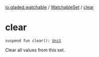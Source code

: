 [io.gladed.watchable](../index.md) / [WatchableSet](index.md) / [clear](./clear.md)

# clear

`suspend fun clear(): `[`Unit`](https://kotlinlang.org/api/latest/jvm/stdlib/kotlin/-unit/index.html)

Clear all values from this set.

